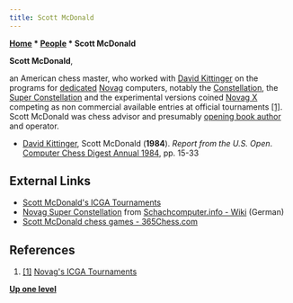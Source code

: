 ```yaml
---
title: Scott McDonald
---
```

**[Home](Home "Home") \* [People](People "People") \* Scott McDonald**


**Scott McDonald**,  

an American chess master, who worked with [David Kittinger](David_Kittinger "David Kittinger") on the programs for [dedicated](Dedicated_Chess_Computers "Dedicated Chess Computers") [Novag](Novag "Novag") computers, notably the [Constellation](Constellation "Constellation"), the [Super Constellation](Super_Constellation "Super Constellation") and the experimental versions coined [Novag X](Novag_X "Novag X") competing as non commercial available entries at official tournaments <a id="cite-note-1" href="#cite-ref-1">[1]</a>. Scott McDonald was chess advisor and presumably [opening book author](Category:Opening_Book_Author "Category:Opening Book Author") and operator.






* [David Kittinger](David_Kittinger "David Kittinger"), Scott McDonald (**1984**). *Report from the U.S. Open*. [Computer Chess Digest Annual 1984](Computer_Chess_Reports "Computer Chess Reports"), pp. 15-33


## External Links


* [Scott McDonald's ICGA Tournaments](https://www.game-ai-forum.org/icga-tournaments/person.php?id=470)
* [Novag Super Constellation](https://www.schach-computer.info/wiki/index.php/Novag_Super_Constellation) from [Schachcomputer.info - Wiki](https://www.schach-computer.info/wiki/index.php/Hauptseite_En) (German)
* [Scott McDonald chess games - 365Chess.com](https://www.365chess.com/players/Scott_McDonald)


## References


1. <a id="cite-ref-1" href="#cite-note-1">[1]</a> [Novag's ICGA Tournaments](https://www.game-ai-forum.org/icga-tournaments/program.php?id=354)

**[Up one level](People "People")**







 
